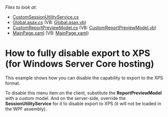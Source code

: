 <!-- default file list -->
*Files to look at*:

* [CustomSessionUtilityService.cs](./CS/Q338316.Web/CustomSessionUtilityService.cs)
* [Global.asax.cs](./CS/Q338316.Web/Global.asax.cs) (VB: [Global.asax.vb](./VB/Q338316.Web/Global.asax.vb))
* [CustomReportPreviewModel.cs](./CS/Q338316/CustomReportPreviewModel.cs) (VB: [CustomReportPreviewModel.vb](./VB/Q338316/CustomReportPreviewModel.vb))
* [MainPage.xaml](./CS/Q338316/MainPage.xaml) (VB: [MainPage.xaml](./VB/Q338316/MainPage.xaml))
<!-- default file list end -->
# How to fully disable export to XPS (for Windows Server Core hosting)


<p>This example shows how you can disable the capability to export to the XPS format.</p><p>To disable this menu item on the client, substitute the <strong>ReportPreviewModel</strong> with a custom model. And on the server-side, override the <strong>SessionUtilityService</strong> for it to disable export to XPS (it will not be loaded in the WPF assembly).</p>

<br/>


